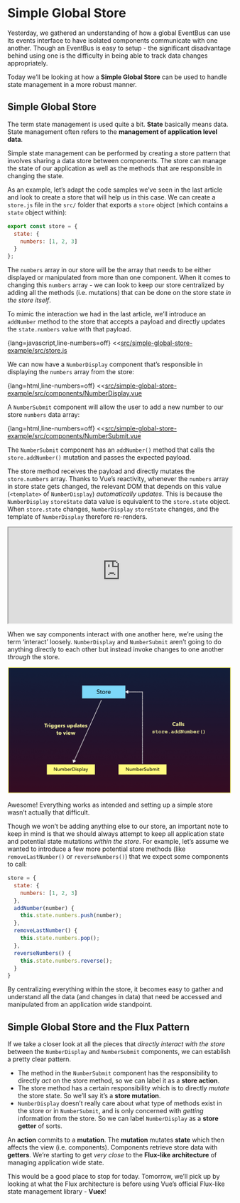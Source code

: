 # Simple Global Store

Yesterday, we gathered an understanding of how a global EventBus can use its events interface to have isolated components communicate with one another. Though an EventBus is easy to setup - the significant disadvantage behind using one is the difficulty in being able to track data changes appropriately.

Today we’ll be looking at how a __Simple Global Store__ can be used to handle state management in a more robust manner.

## Simple Global Store

The term state management is used quite a bit. __State__ basically means data. State management often refers to the __management of application level data__.

Simple state management can be performed by creating a store pattern that involves sharing a data store between components. The store can manage the state of our application as well as the methods that are responsible in changing the state.

As an example, let’s adapt the code samples we’ve seen in the last article and look to create a store that will help us in this case. We can create a `store.js` file in the `src/` folder that exports a `store` object (which contains a `state` object within):

```javascript
export const store = {
  state: {
    numbers: [1, 2, 3]
  }
};
```
The `numbers` array in our store will be the array that needs to be either displayed or manipulated from more than one component. When it comes to changing this `numbers` array - we can look to keep our store centralized by adding all the methods (i.e. mutations) that can be done on the store state _in the store itself_.

To mimic the interaction we had in the last article, we’ll introduce an `addNumber` method to the store that accepts a payload and directly updates the `state.numbers` value with that payload.

{lang=javascript,line-numbers=off}
<<[src/simple-global-store-example/src/store.js](./src/simple-global-store-example/src/store.js)

We can now have a `NumberDisplay` component that’s responsible in displaying the `numbers` array from the store:

{lang=html,line-numbers=off}
<<[src/simple-global-store-example/src/components/NumberDisplay.vue](./src/simple-global-store-example/src/components/NumberDisplay.vue)

A `NumberSubmit` component will allow the user to add a new number to our store `numbers` data array:

{lang=html,line-numbers=off}
<<[src/simple-global-store-example/src/components/NumberSubmit.vue](./src/simple-global-store-example/src/components/NumberSubmit.vue)

The `NumberSubmit` component has an `addNumber()` method that calls the `store.addNumber()` mutation and passes the expected payload.

The store method receives the payload and directly mutates the `store.numbers` array. Thanks to Vue’s reactivity, whenever the `numbers` array in store state gets changed, the relevant DOM that depends on this value (`<template>` of `NumberDisplay`) _automatically updates_. This is because the `NumberDisplay` `storeState` data value is equivalent to the `store.state` object. When `store.state` changes, `NumberDisplay` `storeState` changes, and the template of `NumberDisplay` therefore re-renders.

<iframe src='https://thirty-days-of-vue-global-store.surge.sh/'
        height="215"
        scrolling="no"
        style='display: block; margin: 0 auto; width: 100%'>
</iframe>

When we say components interact with one another here, we’re using the term ‘interact’ loosely. `NumberDisplay` and `NumberSubmit` aren’t going to do anything directly to each other but instead invoke changes to one another _through_ the store.

![](./public/assets/store-diagram.png)

Awesome! Everything works as intended and setting up a simple store wasn’t actually that difficult.

Though we won’t be adding anything else to our store, an important note to keep in mind is that we should always attempt to keep all application state and potential state mutations _within the store_. For example, let’s assume we wanted to introduce a few more potential store methods (like `removeLastNumber()` or `reverseNumbers()`) that we expect some components to call:

```javascript
store = {
  state: {
    numbers: [1, 2, 3]
  },
  addNumber(number) {
    this.state.numbers.push(number);
  },
  removeLastNumber() {
    this.state.numbers.pop();
  },
  reverseNumbers() {
    this.state.numbers.reverse();
  }
}
```

By centralizing everything within the store, it becomes easy to gather and understand all the data (and changes in data) that need be accessed and manipulated from an application wide standpoint.

## Simple Global Store and the Flux Pattern

If we take a closer look at all the pieces that _directly interact with the store_ between the `NumberDisplay` and `NumberSubmit` components, we can establish a pretty clear pattern.

- The method in the `NumberSubmit` component has the responsibility to directly _act_ on the store method, so we can label it as a __store action__.
- The store method has a certain responsibility which is to directly _mutate_ the store state. So we’ll say it’s a __store mutation__.
- `NumberDisplay` doesn’t really care about what type of methods exist in the store or in `NumberSubmit`, and is only concerned with _getting_ information from the store. So we can label `NumberDisplay` as a __store getter__ of sorts.

An __action__ commits to a __mutation__. The __mutation__ mutates __state__ which then affects the view (i.e. components). Components retrieve store data with __getters__. We’re starting to get _very close_ to the __Flux-like architecture__ of managing application wide state.

This would be a good place to stop for today. Tomorrow, we’ll pick up by looking at what the Flux architecture is before using Vue’s official Flux-like state management library - __Vuex__!
